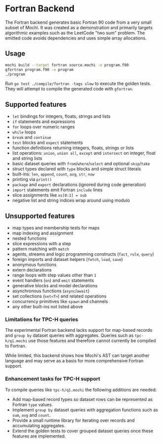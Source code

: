 # Fortran Backend

The Fortran backend generates basic Fortran 90 code from a very small subset of Mochi. It was created as a demonstration and primarily targets algorithmic examples such as the LeetCode "two sum" problem. The emitted code avoids dependencies and uses simple array allocations.

## Usage

```bash
mochi build --target fortran source.mochi -o program.f90
gfortran program.f90 -o program
./program
```

Run `go test ./compile/fortran -tags slow` to execute the golden tests. They will attempt to compile the generated code with `gfortran`.

## Supported features

- `let` bindings for integers, floats, strings and lists
- `if` statements and expressions
- `for` loops over numeric ranges
- `while` loops
- `break` and `continue`
- `test` blocks and `expect` statements
- function definitions returning integers, floats, strings or lists
- list operations: `union`, `union all`, `except` and `intersect` on integer, float and string lists
- basic dataset queries with `from`/`where`/`select` and optional `skip`/`take`
- struct types declared with `type` blocks and simple struct literals
- built-ins: `len`, `append`, `count`, `avg`, `str`, `now`
- printing via `print()`
- `package` and `export` declarations (ignored during code generation)
- `import` statements emit Fortran `include` lines
- slice assignments like `xs[0:1] = sub`
- negative list and string indices wrap around using modulo

## Unsupported features

- map types and membership tests for maps
- map indexing and assignment
- nested functions
- slice expressions with a step
- pattern matching with `match`
- agents, streams and logic programming constructs (`fact`, `rule`, `query`)
- foreign imports and dataset helpers (`fetch`, `load`, `save`)
- anonymous functions
- extern declarations
- range loops with step values other than `1`
- event handlers (`on`) and `emit` statements
- generative blocks and model declarations
- asynchronous functions (`async`/`await`)
- set collections (`set<T>`) and related operations
- concurrency primitives like `spawn` and channels
- any other built-ins not listed above

### Limitations for TPC-H queries

The experimental Fortran backend lacks support for map-based records and
`group by` dataset queries with aggregates. Queries such as `tpc-h/q1.mochi`
use those features and therefore cannot currently be compiled to Fortran.

While limited, this backend shows how Mochi's AST can target another language and may serve as a basis for more comprehensive Fortran support.

### Enhancement tasks for TPC-H support

To compile queries like `tpc-h/q1.mochi` the following additions are needed:

- Add map-based record types so dataset rows can be represented as Fortran `type` values.
- Implement `group by` dataset queries with aggregation functions such as `sum`, `avg` and `count`.
- Provide a small runtime library for iterating over records and accumulating aggregates.
- Extend the golden tests to cover grouped dataset queries once these features are implemented.
